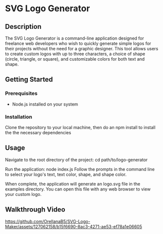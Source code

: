 # SVG Logo Generator

## Description

The SVG Logo Generator is a command-line application designed for freelance web developers who wish to quickly generate simple logos for their projects without the need for a graphic designer. This tool allows users to create custom logos with up to three characters, a choice of shape (circle, triangle, or square), and customizable colors for both text and shape.

## Getting Started

### Prerequisites

- Node.js installed on your system

### Installation
Clone the repository to your local machine, then do an npm install to install the the necessary dependencies

## Usage
Navigate to the root directory of the project:
cd path/to/logo-generator

Run the application:
node index.js
Follow the prompts in the command line to select your logo's text, text color, shape, and shape color.

When complete, the application will generate an logo.svg file in the examples directory. You can open this file with any web browser to view your custom logo.

## Walkthrough Video
https://github.com/OrellanaB5/SVG-Logo-Maker/assets/127062158/b15f6690-8ac3-4271-ae53-ef78a1e06605

